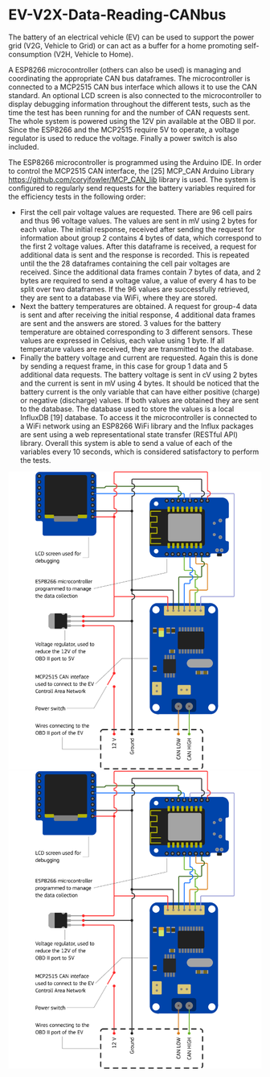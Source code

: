 # EV-V2X-Data-Reading-CANbus
The battery of an electrical vehicle (EV) can be used to support the power grid (V2G, Vehicle to Grid) or can act as a buffer for a home promoting self-consumption (V2H, Vehicle to Home).

A ESP8266 microcontroller (others can also be used) is managing and coordinating the appropriate CAN bus dataframes. The microcontroller is connected to a MCP2515 CAN bus interface which allows it to use the CAN standard. An optional LCD screen is also connected to the microcontroller to display debugging information throughout the different tests, such as the time the test has been running for and the number of CAN requests sent. The whole system is powered using the 12V pin available at the OBD II por. Since the ESP8266 and the MCP2515 require 5V to operate, a voltage regulator is used to reduce the voltage. Finally a power switch is also included.

The ESP8266 microcontroller is programmed using the Arduino IDE. In order to control the MCP2515 CAN interface, the [25]	MCP_CAN Arduino Library https://github.com/coryjfowler/MCP_CAN_lib library is used. The system is configured to regularly send requests for the battery variables required for the efficiency tests in the following order:
* First the cell pair voltage values are requested. There are 96 cell pairs and thus 96 voltage values. The values are sent in mV using 2 bytes for each value. The initial response, received after sending the request for information about group 2 contains 4 bytes of data, which correspond to the first 2 voltage values. After this dataframe is received, a request for additional data is sent and the response is recorded. This is repeated until the the 28 dataframes containing the cell pair voltages are received. Since the additional data frames contain 7 bytes of data, and 2 bytes are required to send a voltage value, a value of every 4 has to be split over two dataframes. If the 96 values are successfully retrieved, they are sent to a database via WiFi, where they are stored.
* Next the battery temperatures are obtained. A request for group-4 data is sent and after receiving the initial response, 4 additional data frames are sent and the answers are stored. 3 values for the battery temperature are obtained corresponding to 3 different sensors. These values are expressed in Celsius, each value using 1 byte. If all temperature values are received, they are transmitted to the database.
* Finally the battery voltage and current are requested. Again this is done by sending a request frame, in this case for group 1 data and 5 additional data requests. The battery voltage is sent in cV using 2 bytes and the current is sent in mV using 4 bytes. It should be noticed that the battery current is the only variable that can have either positive (charge) or negative (discharge) values. If both values are obtained they are sent to the database.
The database used to store the values is a local InfluxDB [19] database. To access it the microcontroller is connected to a WiFi network using an ESP8266 WiFi library and the Influx packages are sent using a web representational state transfer (RESTful API) library. Overall this system is able to send a value of each of the variables every 10 seconds, which is considered satisfactory to perform the tests. 

![Diagram](https://github.com/covrig/EV-V2X-Data-Reading-CANbus/blob/main/diagram.png?raw=true)
![Diagram](https://github.com/covrig/EV-V2X-Data-Reading-CANbus/blob/main/diagram.png?raw=true)
